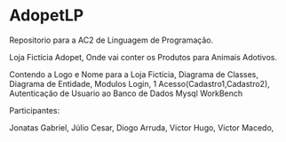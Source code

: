 # AdopetLP
Repositorio para a AC2 de Linguagem de Programação. 

Loja Fictícia Adopet, Onde vai conter os Produtos para Animais Adotivos.

Contendo a Logo e Nome para a Loja Fictícia,
Diagrama de Classes,
Diagrama de Entidade,
Modulos Login,
1 Acesso(Cadastro1,Cadastro2),
Autenticação de Usuario ao Banco de Dados Mysql WorkBench

Participantes: 

  Jonatas Gabriel,
  Júlio Cesar,
  Diogo Arruda,
  Victor Hugo,
  Victor Macedo,
